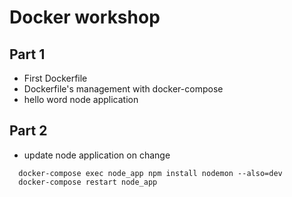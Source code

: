 # Docker workshop

## Part 1

* First Dockerfile
* Dockerfile's management with docker-compose
* hello word node application

## Part 2

* update node application on change
```
  docker-compose exec node_app npm install nodemon --also=dev
  docker-compose restart node_app
```
